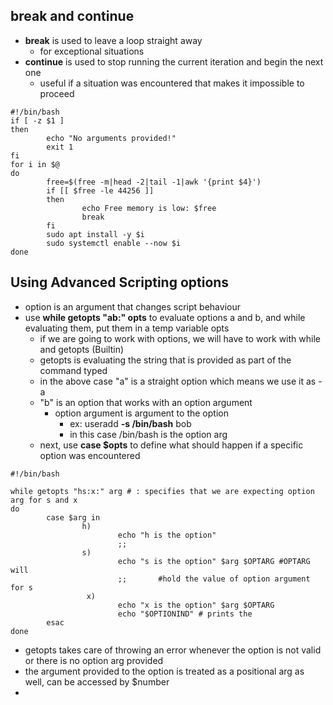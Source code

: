 ## break and continue
- **break** is used to leave a loop straight away
	- for exceptional situations
- **continue** is used to stop running the current iteration and begin the next one
	- useful if a situation was encountered that makes it impossible to proceed

```
#!/bin/bash
if [ -z $1 ]
then
        echo "No arguments provided!"
        exit 1
fi
for i in $@
do
        free=$(free -m|head -2|tail -1|awk '{print $4}')
        if [[ $free -le 44256 ]]
        then
                echo Free memory is low: $free
                break
        fi
        sudo apt install -y $i
        sudo systemctl enable --now $i
done
```
## Using Advanced Scripting options
- option is an argument that changes script behaviour
- use **while getopts "ab:" opts** to evaluate options a and b, and while evaluating them, put them in a temp variable opts
	- if we are going to work with options, we will have to work with while and getopts (Builtin)
	- getopts is evaluating the string that is provided as part of the command typed
	- in the above case "a" is a straight option which means we use it as -a
	- "b" is an option that works with an option argument
		- option argument is argument to the option
			- ex: useradd **-s /bin/bash** bob
			- in this case /bin/bash is the option arg
	- next, use **case $opts** to define what should happen if a specific option was encountered
```
#!/bin/bash

while getopts "hs:x:" arg # : specifies that we are expecting option arg for s and x
do
        case $arg in
                h)
                        echo "h is the option"
                        ;;
                s)
                        echo "s is the option" $arg $OPTARG #OPTARG will 
                        ;;       #hold the value of option argument for s
				 x)
                        echo "x is the option" $arg $OPTARG
                        echo "$OPTIONIND" # prints the 
        esac
done
```
- getopts takes care of throwing an error whenever the option is not valid or there is no option arg provided
- the argument provided to the option is treated as a positional arg as well, can be accessed by $number
- 